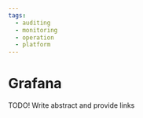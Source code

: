 ```yaml
---
tags:
  - auditing
  - monitoring
  - operation
  - platform
---
```

# Grafana

TODO! Write abstract and provide links